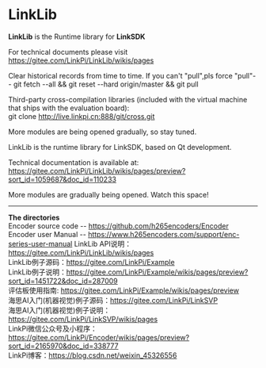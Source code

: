 # LinkLib

**LinkLib** is the Runtime library for **LinkSDK**

For technical documents please visit https://gitee.com/LinkPi/LinkLib/wikis/pages

Clear historical records from time to time. If you can't "pull",pls force "pull"--
git fetch --all && git reset --hard origin/master && git pull

Third-party cross-compilation libraries (included with the virtual machine that ships with the evaluation board):
git clone http://live.linkpi.cn:888/git/cross.git

More modules are being opened gradually, so stay tuned.

LinkLib is the runtime library for LinkSDK, based on Qt development.

Technical documentation is available at: https://gitee.com/LinkPi/LinkLib/wikis/pages/preview?sort_id=1059687&doc_id=110233

More modules are gradually being opened. Watch this space!

---
**The directories**  
Encoder source code -- https://github.com/h265encoders/Encoder  
Encoder user Manual -- https://www.h265encoders.com/support/enc-series-user-manual
LinkLib API说明：https://gitee.com/LinkPi/LinkLib/wikis/pages  
LinkLib例子源码：https://gitee.com/LinkPi/Example  
LinkLib例子说明：https://gitee.com/LinkPi/Example/wikis/pages/preview?sort_id=1451722&doc_id=287009  
评估板使用指南: https://gitee.com/LinkPi/Example/wikis/pages/preview  
海思AI入门(机器视觉)例子源码：https://gitee.com/LinkPi/LinkSVP  
海思AI入门(机器视觉)例子说明：https://gitee.com/LinkPi/LinkSVP/wikis/pages  
LinkPi微信公众号及小程序：https://gitee.com/LinkPi/Encoder/wikis/pages/preview?sort_id=2165970&doc_id=338777  
LinkPi博客：https://blog.csdn.net/weixin_45326556  
